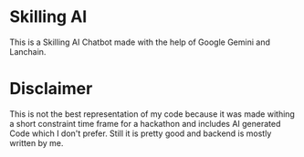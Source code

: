 # Skilling AI

This is a Skilling AI Chatbot made with the help of Google Gemini and Lanchain.

# Disclaimer

This is not the best representation of my code because it was made withing a short constraint time frame for a hackathon and includes AI generated Code which I don't prefer. Still it is pretty good and backend is mostly written by me.
